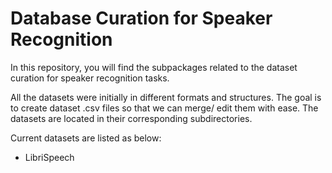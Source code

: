 # Database Curation for Speaker Recognition
In this repository, you will find the subpackages related to the dataset curation
for speaker recognition tasks.

All the datasets were initially in different formats and structures. The goal
is to create dataset .csv files so that we can merge/ edit them with ease. 
The datasets are located in their corresponding subdirectories.

Current datasets are listed as below:
* LibriSpeech